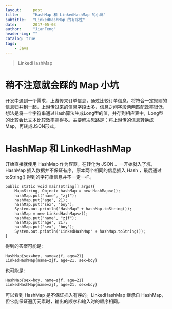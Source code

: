 ```yaml
---
layout:     post
title:      "HashMap 和 LinkedHashMap 的小坑"
subtitle:   "LinkedHashMap 的有序性"
date:       2017-05-03
author:     "JianFeng"
header-img: ""
catalog: true
tags:
    - Java
---
```


> LinkedHashMap 

# 稍不注意就会踩的 Map 小坑
开发中遇到一个需求，上游传来订单信息，通过比较订单信息，将符合一定规则的信息归并到一起，上游传过来的信息字段太多，信息之间字段两两匹配效率很低，想法是将一个字符串通过Hash算法生成Long型的值，并存到相应表中，Long型的比较会比文本比较效率高得多。主要解决思路是：将上游传的信息转换成Map，再转成JSON形式。

# HashMap 和 LinkedHashMap
开始直接就使用 HashMap 作为容器，在转化为 JSON 。一开始就入了坑，HashMap 插入数据并不保证有序，原本两个相同的信息插入 Hash ，最后通过 toString() 得到的字符串信息并不一定一样。

    public static void main(String[] args){
        Map<String, Object> hashMap = new HashMap<>();
        hashMap.put("name", "zjf");
        hashMap.put("age", 21);
        hashMap.put("sex", "boy");
        System.out.println("HashMap" + hashMap.toString());
        hashMap = new LinkedHashMap<>();
        hashMap.put("name", "zjf");
        hashMap.put("age", 21);
        hashMap.put("sex", "boy");
        System.out.println("LinkedHashMap" + hashMap.toString());
    }

得到的答案可能是:

	HashMap{sex=boy, name=zjf, age=21}
	LinkedHashMap{name=zjf, age=21, sex=boy}
	
也可能是:

	HashMap{sex=boy, name=zjf, age=21}
	LinkedHashMap{name=zjf, age=21, sex=boy}

可以看到 HashMap 是不保证插入有序的。LinkedHashMap 继承自 HashMap，但它能保证遍历元素时，输出的顺序和输入时的顺序相同。
